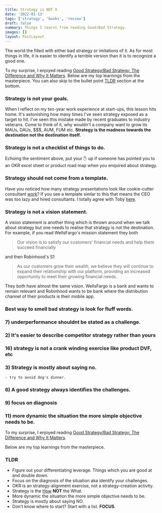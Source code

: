 ```yaml
---
title: Strategy is NOT X
date: '2022-01-13'
tags: ['strategy', 'books', 'review']
draft: false
summary: Things I learnt from reading Good/Bad Strategy.
images: []
layout: PostLayout
---
```


The world the filled with either bad strategy or imitations of it. As for most things in life, it is easier to identify a terrible version than it is to recognize a good one.

To my surprise, I enjoyed reading [Good Strategy/Bad Strategy: The Difference and Why It Matters](https://www.amazon.com.au/Good-Strategy-Bad-Difference-Matters/dp/0307886239). Below are my top learnings from the masterpiece. You can also skip to the bullet point [TLDR](#TLDR) section at the bottom.

### Strategy is not your goals.

When I reflect on my ten-year work experience at start-ups, this lesson hits home. It's astonishing how many times I've seen strategy exposed as a target to hit. I've seen this mistake made by recent graduates to industry veterans. Come to think of it, why wouldn't a company want to grow its MAUs, DAUs, $$$, AUM, FUM etc. **Strategy is the madness towards the destination not the destination itself.**

### Strategy is not a checklist of things to do.

Echoing the sentiment above, put your ✋ up if someone has pointed you to an OKR excel sheet or product road map when you enquired about strategy.

### Strategy should not come from a template.

Have you noticed how many strategy presentations look like cookie-cutter consultant [work](https://www.canva.com/templates/EADaood59tE-orange-corporate-strategy-map-chart/)? If you see a template simlar to this that means the CEO was too lazy and hired consultants. I totally agree with Toby [here](https://twitter.com/tobi/status/1266801564855021568).

### Strategy is not a vision statement.

A vision statement is another thing which is thrown around when we talk about strategy but one needs to realise that strategy is not the destination. For example, if you read WellsFargo's mission statement they both

> Our vision is to satisfy our customers' financial needs and help them succeed financially

and then Robinhood's S1

> As our customers grow their wealth, we believe they will continue to expand their relationship with our platform, providing an increased opportunity to meet their growing financial needs.

They both have almost the same vision. WellsFargo is a bank and wants to remain relevant and Robinhood wants to be bank where the distribution channel of their products is their mobile app.

### Best way to smell bad strategy is look for fluff words.

### 7) underperformance shouldnt be stated as a challenge.

### 2) It's easier to describe competitor strategy rather than yours

### 16) strategy is not a crank winding exercise like product DVF, etc

### 3) Strategy is mostly about saying no.

    - try to avoid dog's dinner.

### 6) A good strategy always identifies the challenges.

### 9) focus on diagnosis

### 11) more dynamic the situation the more simple objective needs to be.

To my surprise, I enjoyed reading [Good Strategy/Bad Strategy: The Difference and Why It Matters](https://www.amazon.com.au/Good-Strategy-Bad-Difference-Matters/dp/0307886239).

Below are my top learnings from the masterpiece.

### TLDR

- Figure out your differentiating leverage. Things which you are good at and double down.
- Focus on the diagnosis of the situation aka identify your challenges.
- OKR is an strategy-alignment exercise, not a strategy-creation activity.
- Strategy is the [How](https://twitter.com/shreyas/status/1460848932116844550?s=20) **NOT** the What.
- More dynamic the situation the more simple objective needs to be.
- Strategy is mostly about saying NO.
- Don't know where to start? Start with a list. **FOCUS**.
